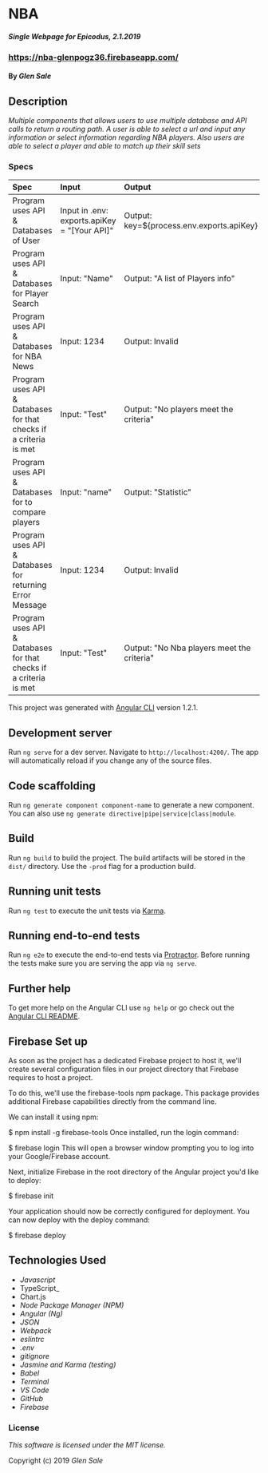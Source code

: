# NBA

#### _Single Webpage for Epicodus, 2.1.2019_

### https://nba-glenpogz36.firebaseapp.com/
#### By _Glen Sale_

## Description

_Multiple components that allows users to use multiple database and API calls to return a routing path. A user is able to select a url and input any information or select information regarding NBA players. Also users are able to select a player and able to match up their skill sets_

### Specs
| Spec | Input | Output |
| :-------------    | :------------- | :-------------|
| Program uses API & Databases  of User| Input in .env: exports.apiKey = "[Your API]" | Output: key=${process.env.exports.apiKey} |
| Program uses API & Databases for Player Search| Input: "Name" | Output: "A list of Players info"  |
| Program uses API & Databases for NBA News| Input: 1234 | Output: Invalid |
| Program uses API & Databases for that checks if a criteria is met| Input: "Test" | Output: "No players meet the criteria" |
| Program uses API & Databases for to compare players| Input: "name" |Output: "Statistic" |
| Program uses API & Databases for returning Error Message| Input: 1234 | Output: Invalid |
| Program uses API & Databases for that checks if a criteria is met| Input: "Test" | Output: "No Nba players meet the criteria" |

This project was generated with [Angular CLI](https://github.com/angular/angular-cli) version 1.2.1.

## Development server

Run `ng serve` for a dev server. Navigate to `http://localhost:4200/`. The app will automatically reload if you change any of the source files.

## Code scaffolding

Run `ng generate component component-name` to generate a new component. You can also use `ng generate directive|pipe|service|class|module`.

## Build

Run `ng build` to build the project. The build artifacts will be stored in the `dist/` directory. Use the `-prod` flag for a production build.

## Running unit tests

Run `ng test` to execute the unit tests via [Karma](https://karma-runner.github.io).

## Running end-to-end tests

Run `ng e2e` to execute the end-to-end tests via [Protractor](http://www.protractortest.org/).
Before running the tests make sure you are serving the app via `ng serve`.

## Further help

To get more help on the Angular CLI use `ng help` or go check out the [Angular CLI README](https://github.com/angular/angular-cli/blob/master/README.md).



## Firebase Set up
As soon as the project has a dedicated Firebase project to host it, we'll create several configuration files in our project directory that Firebase requires to host a project.

To do this, we'll use the firebase-tools npm package. This package provides additional Firebase capabilities directly from the command line.

We can install it using npm:

$ npm install -g firebase-tools
Once installed, run the login command:

$ firebase login
This will open a browser window prompting you to log into your Google/Firebase account.

Next, initialize Firebase in the root directory of the Angular project you'd like to deploy:

$ firebase init

Your application should now be correctly configured for deployment. You can now deploy with the deploy command:

$ firebase deploy

## Technologies Used
* _Javascript_
* TypeScript_
* Chart.js
* _Node Package Manager (NPM)_
* _Angular (Ng)_
* _JSON_
* _Webpack_
* _eslintrc_
* _.env_
* _gitignore_
* _Jasmine and Karma (testing)_
* _Babel_
* _Terminal_
* _VS Code_
* _GitHub_
* _Firebase_

### License

*This software is licensed under the MIT license.*

Copyright (c) 2019  _Glen Sale_
